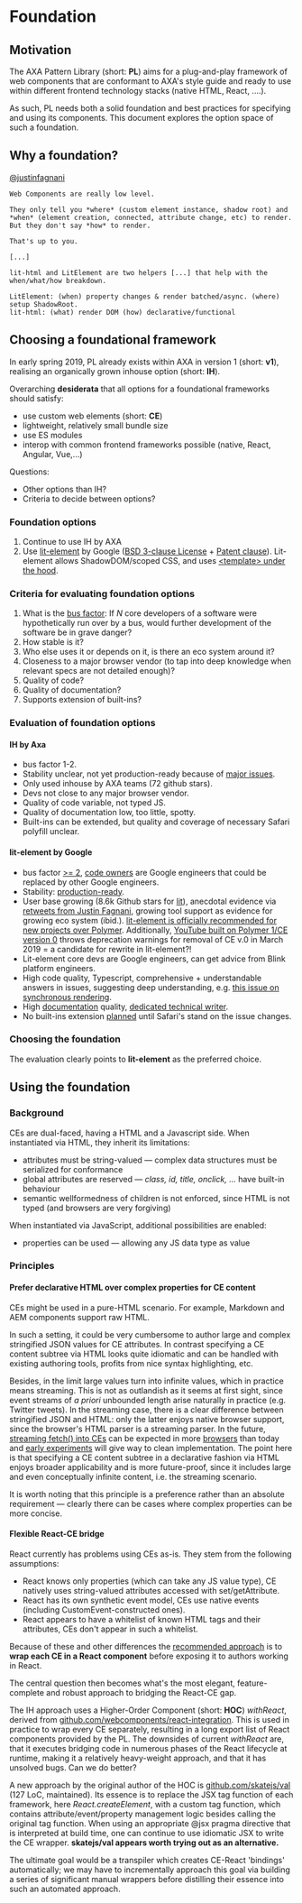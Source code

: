 # Foundation

## Motivation

The AXA Pattern Library (short: **PL**) aims for a plug-and-play framework of web components that are conformant to AXA's style guide 
and ready to use within different frontend technology stacks (native HTML, React, ....).

As such, PL needs both a solid foundation and best practices for specifying and using its components. This document explores the 
option space of such a foundation.

## Why a foundation?

[@justinfagnani](https://twitter.com/justinfagnani/status/1090689541206302720)
```
Web Components are really low level.

They only tell you *where* (custom element instance, shadow root) and
*when* (element creation, connected, attribute change, etc) to render. 
But they don't say *how* to render. 

That's up to you.

[...]

lit-html and LitElement are two helpers [...] that help with the when/what/how breakdown.

LitElement: (when) property changes & render batched/async. (where) setup ShadowRoot.
lit-html: (what) render DOM (how) declarative/functional
```

## Choosing a foundational framework

In early spring 2019, PL already exists within AXA in version 1 (short: **v1**), realising an organically grown inhouse option (short: **IH**).

Overarching **desiderata** that all options for a foundational frameworks should satisfy:
* use custom web elements (short: **CE**)
* lightweight, relatively small bundle size
* use ES modules
* interop with common frontend frameworks possible (native, React, Angular, Vue,...)

Questions:
* Other options than IH?
* Criteria to decide between options?

### Foundation options

1. Continue to use IH by AXA
1. Use [lit-element](https://lit.dev/docs/api/LitElement/) by
Google ([BSD 3-clause
License](https://github.com/lit/lit/blob/main/LICENSE) +
[Patent clause](http://polymer.github.io/PATENTS.txt)). Lit-element
allows ShadowDOM/scoped CSS, and uses [&lt;template&gt; under the
hood](https://lit.dev/docs/libraries/standalone-templates/#rendering-lit-html-templates). 

### Criteria for evaluating foundation options

1. What is the [bus factor](https://en.wikipedia.org/wiki/Bus_factor): If *N* core developers of a software were hypothetically run over by a bus, would further development of the software be in grave danger?
1. How stable is it?
1. Who else uses it or depends on it, is there an eco system around it?
1. Closeness to a major browser vendor (to tap into deep knowledge when relevant specs are not detailed enough)?
1. Quality of code?
1. Quality of documentation?
1. Supports extension of built-ins?

### Evaluation of foundation options

#### IH by Axa
* bus factor 1-2. 
* Stability unclear, not yet production-ready because of [major issues](https://github.com/axa-ch-webhub-cloud/pattern-library/issues).
* Only used inhouse by AXA teams (72 github stars). 
* Devs not close to any major browser vendor. 
* Quality of code variable, not typed JS.
* Quality of documentation low, too little, spotty.
* Built-ins can be extended, but quality and coverage of necessary Safari polyfill unclear.

#### lit-element by Google
* bus factor [>= 2](https://github.com/lit/lit-element/graphs/contributors), [code owners](https://github.com/lit/lit-element/blob/master/.github/CODEOWNERS) are Google engineers that could be replaced by other Google engineers. 
* Stability: [production-ready](https://www.polymer-project.org/blog/2019-02-05-lit-element-and-lit-html-release).
* User base growing (8.6k Github stars for [lit](https://github.com/lit/lit)), anecdotal evidence via [retweets from Justin Fagnani](https://twitter.com/justinfagnani), growing tool support as evidence for growing eco system (ibid.).
[lit-element is officially recommended for new projects over
Polymer](https://www.polymer-project.org/blog/2018-05-02-roadmap-faq#polymer-3.0-or-litelement).
Additionally, [YouTube built on Polymer 1/CE version 0](https://react-etc.net/entry/youtube-is-being-rebuilt-on-web-components-and-polymer) throws deprecation warnings for removal of CE v.0 in March 2019 = a candidate for rewrite in lit-element?! 
* Lit-element core devs are Google engineers, can get advice from Blink platform engineers.
* High code quality, Typescript, comprehensive + understandable answers  in issues, suggesting deep understanding, e.g. [this issue on synchronous rendering](https://github.com/Polymer/lit-element/issues/365#issuecomment-448075179). 
* High [documentation](https://lit-element.polymer-project.org/guide) quality, [dedicated technical writer](https://github.com/Polymer/lit-element/commits?author=katejeffreys).
* No built-ins extension [planned](https://github.com/Polymer/lit-element/issues/417#issuecomment-453208618) until Safari's stand on the issue changes.

### Choosing the foundation

The evaluation clearly points to **lit-element** as the preferred choice.

## Using the foundation

### Background

CEs are dual-faced, having a HTML and a Javascript side. When instantiated via HTML, they inherit its limitations:

* attributes must be string-valued &mdash; complex data structures must be serialized for conformance
* global attributes are reserved &mdash; *class, id, title, onclick, &hellip;* have built-in behaviour
* semantic wellformedness of children is not enforced, since HTML is not typed (and browsers are very forgiving)

When instantiated via JavaScript, additional possibilities are enabled:

* properties can be used &mdash; allowing any JS data type as value

### Principles

#### Prefer declarative HTML over complex properties for CE content
CEs might be used in a pure-HTML scenario. For example, Markdown and AEM components support raw HTML.

In such a setting, it could be very cumbersome to author large and complex stringified JSON values for CE attributes. In contrast specifying a CE content subtree via HTML looks quite idiomatic and can be handled with existing authoring tools, profits from nice syntax highlighting, etc.

Besides, in the limit large values turn into infinite values, which in practice means streaming. This is not as outlandish as it seems at first sight, since event streams of *a priori* unbounded length arise naturally in practice (e.g. Twitter tweets). In the streaming case, there is a clear difference between stringified JSON and HTML: only the latter enjoys native browser support, since the browser's HTML parser is a streaming parser. In the future, [streaming fetch() into CEs](https://lit.dev/docs/templates/directives/) can be expected in more [browsers](https://developer.mozilla.org/de/docs/Web/API/ReadableStream#Browser_compatibility) than today and [early experiments](https://jakearchibald.com/2016/streaming-template-literals/) will give way to clean implementation. The point here is that specifying a CE content subtree in a declarative fashion via HTML enjoys broader applicability and is more future-proof, since it includes large and  even conceptually infinite content, i.e. the streaming scenario. 

It is worth noting that this principle is a preference rather than an absolute requirement &mdash; clearly there can be cases where complex properties can be more concise.

#### Flexible React-CE bridge

React currently has problems using CEs as-is. They stem from the following assumptions:

- React knows only properties (which can take any JS value type), CE natively uses string-valued attributes accessed with set/getAttribute.
- React has its own synthetic event model, CEs use native events (including CustomEvent-constructed ones).
- React appears to have a whitelist of known HTML tags and their attributes, CEs don't appear in such a whitelist.

Because of these and other differences the [recommended
approach](https://reactjs.org/docs/web-components.html) is to **wrap
each CE in a React component** before exposing it to authors working
in React. 

The central question then becomes what's the most elegant, feature-complete and robust approach to bridging the React-CE gap.

The IH approach uses a Higher-Order Component (short: **HOC**)
*withReact*, derived from
[github.com/webcomponents/react-integration](https://github.com/webcomponents/react-integration). This
is used in practice to wrap every CE separately, resulting in a long
export list of React components provided by the PL. The downsides of
current *withReact* are, that it executes bridging code in numerous
phases of the React lifecycle at runtime, making it a relatively
heavy-weight approach, and that it has unsolved bugs. Can we do
better? 

A new approach by the original author of the HOC is
[github.com/skatejs/val](https://github.com/skatejs/val) (127 LoC, maintained).
Its essence is to replace the JSX tag function of each framework, here
*React.createElement*, with a custom tag function, which contains
attribute/event/property management logic besides calling the original
tag function. When using an appropriate @jsx pragma directive that is
interpreted at build time, one can continue to use idiomatic JSX to
write the CE wrapper. **skatejs/val appears worth trying out as an
alternative.** 

The ultimate goal would be a transpiler which creates CE-React
'bindings' automatically; we may have to incrementally approach this
goal via building a series of significant manual wrappers before
distilling their essence into such an automated approach. 
